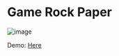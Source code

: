 # Game Rock Paper

![image](https://user-images.githubusercontent.com/46138189/175821793-1d979d46-a52c-4956-af03-962af552c5a3.png)

Demo: [Here](https://mahmoudshahin1111.github.io/game-rock-paper-reactjs/)
